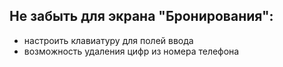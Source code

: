 ## Не забыть для экрана "Бронирования":
* настроить клавиатуру для полей ввода
* возможность удаления цифр из номера телефона
